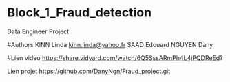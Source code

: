 # Block_1_Fraud_detection
Data Engineer Project

#Authors
KINN Linda kinn.linda@yahoo.fr
SAAD Edouard
NGUYEN Dany

#Lien video
https://share.vidyard.com/watch/6Q5SssARmPh4L4jPQDReEd?

Lien projet
https://github.com/DanyNgn/Fraud_project.git
